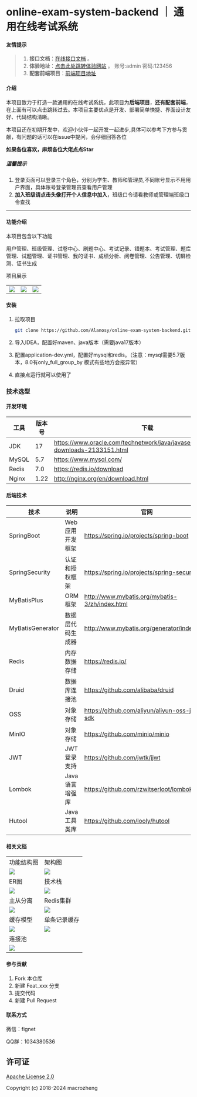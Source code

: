 # online-exam-system-backend ｜ 通用在线考试系统

#### 友情提示

> 1. **接口文档**：[在线接口文档](https://apifox.com/apidoc/shared-a61e857a-187a-4b5f-972e-f0f0f6b89a7f) 。
> 2. **体验地址**：[点击此处跳转体验网站](http://47.109.94.143/#/login) 。 账号:admin 密码:123456
> 3. **配套前端项目**：[前端项目地址](https://github.com/Alanosy/online-exam-system-frontend)

#### 介绍

本项目致力于打造一款通用的在线考试系统，此项目为**后端项目**，**还有配套前端**，在上面有可以点击跳转过去。本项目主要优点是开发、部署简单快捷、界面设计友好、代码结构清晰。

本项目还在初期开发中，欢迎小伙伴一起开发一起进步,具体可以参考下方参与贡献，有问题的话可以在issue中提问，会仔细回答各位

**如果各位喜欢，麻烦各位大佬点点Star**

##### 温馨提示

1. 登录页面可以登录三个角色，分别为学生、教师和管理员,不同账号显示不用用户界面，具体账号登录管理员查看用户管理
2. **加入班级请点击头像打开个人信息中加入**，班级口令请看教师或管理端班级口令查找

****

#### 功能介绍

本项目包含以下功能

用户管理、班级管理、试卷中心、刷题中心、考试记录、错题本、考试管理、题库管理、试题管理、证书管理、我的证书、成绩分析、阅卷管理、公告管理、切屏检测、证书生成

项目展示

<table>
    <tr>
        <td><img src="https://github.com/Alanosy/online-exam-system-backend/blob/master/img/管理端.png"/></td>
        <td><img src="https://github.com/Alanosy/online-exam-system-backend/blob/master/img/教师端.png"/></td>
      	<td><img src="https://github.com/Alanosy/online-exam-system-backend/blob/master/img/学生端.png"/></td>
    </tr>
</table>

#### 安装

1. 拉取项目

   ``` bash
   git clone https://github.com/Alanosy/online-exam-system-backend.git
   ```

2. 导入IDEA，配置好maven、java版本（需要java17版本）

3. 配置application-dev.yml，配置好mysql和redis。（注意：mysql需要5.7版本，8.0有only_full_group_by 模式有些地方会报异常）

4. 直接点运行就可以使用了

### 技术选型

#### 开发环境

| 工具  | 版本号 | 下载                                                         |
| ----- | ------ | ------------------------------------------------------------ |
| JDK   | 17     | https://www.oracle.com/technetwork/java/javase/downloads/jdk8-downloads-2133151.html |
| MySQL | 5.7    | https://www.mysql.com/                                       |
| Redis | 7.0    | https://redis.io/download                                    |
| Nginx | 1.22   | http://nginx.org/en/download.html                            |

#### 后端技术

| 技术             | 说明             | 官网                                           |
| ---------------- | ---------------- | ---------------------------------------------- |
| SpringBoot       | Web应用开发框架  | https://spring.io/projects/spring-boot         |
| SpringSecurity   | 认证和授权框架   | https://spring.io/projects/spring-security     |
| MyBatisPlus      | ORM框架          | http://www.mybatis.org/mybatis-3/zh/index.html |
| MyBatisGenerator | 数据层代码生成器 | http://www.mybatis.org/generator/index.html    |
| Redis            | 内存数据存储     | https://redis.io/                              |
| Druid            | 数据库连接池     | https://github.com/alibaba/druid               |
| OSS              | 对象存储         | https://github.com/aliyun/aliyun-oss-java-sdk  |
| MinIO            | 对象存储         | https://github.com/minio/minio                 |
| JWT              | JWT登录支持      | https://github.com/jwtk/jjwt                   |
| Lombok           | Java语言增强库   | https://github.com/rzwitserloot/lombok         |
| Hutool           | Java工具类库     | https://github.com/looly/hutool                |

#### 相关文档

<table>
    <tr>
        <td>功能结构图</td>
        <td>架构图</td>
    </tr>
  <tr>
        <td><img src="https://github.com/Alanosy/online-exam-system-backend/blob/master/img/%E5%8A%9F%E8%83%BD%E7%BB%93%E6%9E%84%E5%9B%BE.drawio.png"/></td>
        <td><img src="https://github.com/Alanosy/online-exam-system-backend/blob/master/img/架构图.png"/></td>
    </tr>
  <tr>
        <td>ER图</td>
        <td>技术栈</td>
    </tr>
  <tr>
        <td><img src="https://github.com/Alanosy/online-exam-system-backend/blob/master/img/ER图.png"/></td>
        <td><img src="https://github.com/Alanosy/online-exam-system-backend/blob/master/img/技术栈.png"/></td>
    </tr>
    <tr>
        <td>主从分离</td>
        <td>Redis集群</td>
    </tr>
  <tr>
        <td><img src="https://github.com/Alanosy/online-exam-system-backend/blob/master/img/主从分离.drawio.png"/></td>
        <td><img src="https://github.com/Alanosy/online-exam-system-backend/blob/master/img/redis分片集群.drawio.png"/></td>
    </tr>
  <tr>
        <td>缓存模型</td>
        <td>单条记录缓存</td>
    </tr>
  <tr>
        <td><img src="https://github.com/Alanosy/online-exam-system-backend/blob/master/img/缓存作用模型.drawio.png"/></td>
        <td><img src="https://github.com/Alanosy/online-exam-system-backend/blob/master/img/单条记录缓存.drawio.png"/></td>
    </tr>
   <tr>
        <td>连接池</td>
        <td></td>
    </tr>
  <tr>
    <td><img src="https://github.com/Alanosy/online-exam-system-backend/blob/master/img/连接池.png"/></td>
     <td></td>
  </tr>
</table>

#### 参与贡献

1.  Fork 本仓库
2.  新建 Feat_xxx 分支
3.  提交代码
4.  新建 Pull Request

#### 联系方式

微信：fignet

QQ群：1034380536



## 许可证

[Apache License 2.0](https://github.com/macrozheng/mall/blob/master/LICENSE)

Copyright (c) 2018-2024 macrozheng
